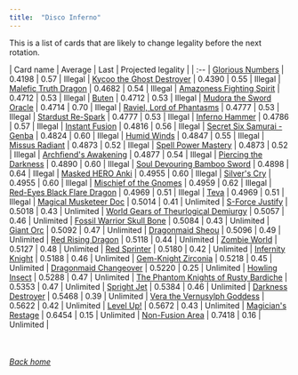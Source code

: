 ```yaml
---
title:  "Disco Inferno"
---
```


This is a list of cards that are likely to change legality before the next rotation.

| Card name | Average | Last | Projected legality |
| :-- |
[Glorious Numbers](https://db.ygoprodeck.com/card/?search=Glorious%20Numbers) | 0.4198 | 0.57 | Illegal |
[Kycoo the Ghost Destroyer](https://db.ygoprodeck.com/card/?search=Kycoo%20the%20Ghost%20Destroyer) | 0.4390 | 0.55 | Illegal |
[Malefic Truth Dragon](https://db.ygoprodeck.com/card/?search=Malefic%20Truth%20Dragon) | 0.4682 | 0.54 | Illegal |
[Amazoness Fighting Spirit](https://db.ygoprodeck.com/card/?search=Amazoness%20Fighting%20Spirit) | 0.4712 | 0.53 | Illegal |
[Buten](https://db.ygoprodeck.com/card/?search=Buten) | 0.4712 | 0.53 | Illegal |
[Mudora the Sword Oracle](https://db.ygoprodeck.com/card/?search=Mudora%20the%20Sword%20Oracle) | 0.4714 | 0.70 | Illegal |
[Raviel, Lord of Phantasms](https://db.ygoprodeck.com/card/?search=Raviel,%20Lord%20of%20Phantasms) | 0.4777 | 0.53 | Illegal |
[Stardust Re-Spark](https://db.ygoprodeck.com/card/?search=Stardust%20Re-Spark) | 0.4777 | 0.53 | Illegal |
[Inferno Hammer](https://db.ygoprodeck.com/card/?search=Inferno%20Hammer) | 0.4786 | 0.57 | Illegal |
[Instant Fusion](https://db.ygoprodeck.com/card/?search=Instant%20Fusion) | 0.4816 | 0.56 | Illegal |
[Secret Six Samurai - Genba](https://db.ygoprodeck.com/card/?search=Secret%20Six%20Samurai%20-%20Genba) | 0.4824 | 0.60 | Illegal |
[Humid Winds](https://db.ygoprodeck.com/card/?search=Humid%20Winds) | 0.4847 | 0.55 | Illegal |
[Missus Radiant](https://db.ygoprodeck.com/card/?search=Missus%20Radiant) | 0.4873 | 0.52 | Illegal |
[Spell Power Mastery](https://db.ygoprodeck.com/card/?search=Spell%20Power%20Mastery) | 0.4873 | 0.52 | Illegal |
[Archfiend's Awakening](https://db.ygoprodeck.com/card/?search=Archfiend's%20Awakening) | 0.4877 | 0.54 | Illegal |
[Piercing the Darkness](https://db.ygoprodeck.com/card/?search=Piercing%20the%20Darkness) | 0.4890 | 0.60 | Illegal |
[Soul Devouring Bamboo Sword](https://db.ygoprodeck.com/card/?search=Soul%20Devouring%20Bamboo%20Sword) | 0.4898 | 0.64 | Illegal |
[Masked HERO Anki](https://db.ygoprodeck.com/card/?search=Masked%20HERO%20Anki) | 0.4955 | 0.60 | Illegal |
[Silver's Cry](https://db.ygoprodeck.com/card/?search=Silver's%20Cry) | 0.4955 | 0.60 | Illegal |
[Mischief of the Gnomes](https://db.ygoprodeck.com/card/?search=Mischief%20of%20the%20Gnomes) | 0.4959 | 0.62 | Illegal |
[Red-Eyes Black Flare Dragon](https://db.ygoprodeck.com/card/?search=Red-Eyes%20Black%20Flare%20Dragon) | 0.4969 | 0.51 | Illegal |
[Teva](https://db.ygoprodeck.com/card/?search=Teva) | 0.4969 | 0.51 | Illegal |
[Magical Musketeer Doc](https://db.ygoprodeck.com/card/?search=Magical%20Musketeer%20Doc) | 0.5014 | 0.41 | Unlimited |
[S-Force Justify](https://db.ygoprodeck.com/card/?search=S-Force%20Justify) | 0.5018 | 0.43 | Unlimited |
[World Gears of Theurlogical Demiurgy](https://db.ygoprodeck.com/card/?search=World%20Gears%20of%20Theurlogical%20Demiurgy) | 0.5057 | 0.46 | Unlimited |
[Fossil Warrior Skull Bone](https://db.ygoprodeck.com/card/?search=Fossil%20Warrior%20Skull%20Bone) | 0.5084 | 0.43 | Unlimited |
[Giant Orc](https://db.ygoprodeck.com/card/?search=Giant%20Orc) | 0.5092 | 0.47 | Unlimited |
[Dragonmaid Sheou](https://db.ygoprodeck.com/card/?search=Dragonmaid%20Sheou) | 0.5096 | 0.49 | Unlimited |
[Red Rising Dragon](https://db.ygoprodeck.com/card/?search=Red%20Rising%20Dragon) | 0.5118 | 0.44 | Unlimited |
[Zombie World](https://db.ygoprodeck.com/card/?search=Zombie%20World) | 0.5127 | 0.48 | Unlimited |
[Red Sprinter](https://db.ygoprodeck.com/card/?search=Red%20Sprinter) | 0.5180 | 0.42 | Unlimited |
[Infernity Knight](https://db.ygoprodeck.com/card/?search=Infernity%20Knight) | 0.5188 | 0.46 | Unlimited |
[Gem-Knight Zirconia](https://db.ygoprodeck.com/card/?search=Gem-Knight%20Zirconia) | 0.5218 | 0.45 | Unlimited |
[Dragonmaid Changeover](https://db.ygoprodeck.com/card/?search=Dragonmaid%20Changeover) | 0.5220 | 0.25 | Unlimited |
[Howling Insect](https://db.ygoprodeck.com/card/?search=Howling%20Insect) | 0.5288 | 0.47 | Unlimited |
[The Phantom Knights of Rusty Bardiche](https://db.ygoprodeck.com/card/?search=The%20Phantom%20Knights%20of%20Rusty%20Bardiche) | 0.5353 | 0.47 | Unlimited |
[Spright Jet](https://db.ygoprodeck.com/card/?search=Spright%20Jet) | 0.5384 | 0.46 | Unlimited |
[Darkness Destroyer](https://db.ygoprodeck.com/card/?search=Darkness%20Destroyer) | 0.5468 | 0.39 | Unlimited |
[Vera the Vernusylph Goddess](https://db.ygoprodeck.com/card/?search=Vera%20the%20Vernusylph%20Goddess) | 0.5622 | 0.42 | Unlimited |
[Level Up!](https://db.ygoprodeck.com/card/?search=Level%20Up!) | 0.5672 | 0.43 | Unlimited |
[Magician's Restage](https://db.ygoprodeck.com/card/?search=Magician's%20Restage) | 0.6454 | 0.15 | Unlimited |
[Non-Fusion Area](https://db.ygoprodeck.com/card/?search=Non-Fusion%20Area) | 0.7418 | 0.16 | Unlimited |

<br>

###### [Back home](index)